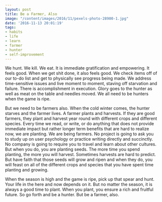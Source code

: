 ```yaml
---
layout: post
title: Be a Farmer, Also
image: "/content/images/2016/11/pexels-photo-28900-1.jpg"
date: '2016-11-13 20:01:19'
tags:
- habits
- life
- learn
- farmer
- hunter
- self-improvement
---
```


We hunt. We kill. We eat. It is immediate gratification and empowering. It feels good. When we get shit done, it also feels good. We check items off of our to-do list and get to physically see progress being made. We address time-sensitive issues and live moment to moment, staving off starvation and failure. There is accomplishment in execution. Glory goes to the hunter as well as meat on the table and needles moved. We all need to be hunters when the game is ripe.

But we need to be farmers also. When the cold winter comes, the hunter starves and the farmer lives. A farmer plants and harvests. If they are good farmers, they plant and harvest year round with different crops and different species. Every time we read, or write, or do anything that does not provide immediate impact but rather longer term benefits that are hard to realize now, we are planting. We are being farmers. No project is going to ask you to study up on user psychology or practice writing directly and succinctly. No company is going to require you to travel and learn about other cultures. But when you do, you are planting seeds. The more time you spend planting, the more you will harvest. Sometimes harvests are hard to predict. But have faith that those seeds will grow and ripen and when they do, you will feast on all of the different crops and species that you have spent time planting and growing.

When the season is high and the game is ripe, pick up that spear and hunt. Your life in the here and now depends on it. But no matter the season, it is always a good time to plant. When you plant, you ensure a rich and fruitful future. So go forth and be a hunter. But be a farmer, also.
